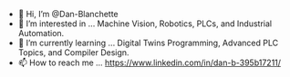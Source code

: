 - 👋 Hi, I’m @Dan-Blanchette
- 👀 I’m interested in ... Machine Vision, Robotics, PLCs, and Industrial Automation.
- 🌱 I’m currently learning ... Digital Twins Programming, Advanced PLC Topics, and Compiler Design.
- 📫 How to reach me ... https://www.linkedin.com/in/dan-b-395b17211/

<!---
Dan-Blanchette/Dan-Blanchette is a ✨ special ✨ repository because its `README.md` (this file) appears on your GitHub profile.
You can click the Preview link to take a look at your changes.
--->
